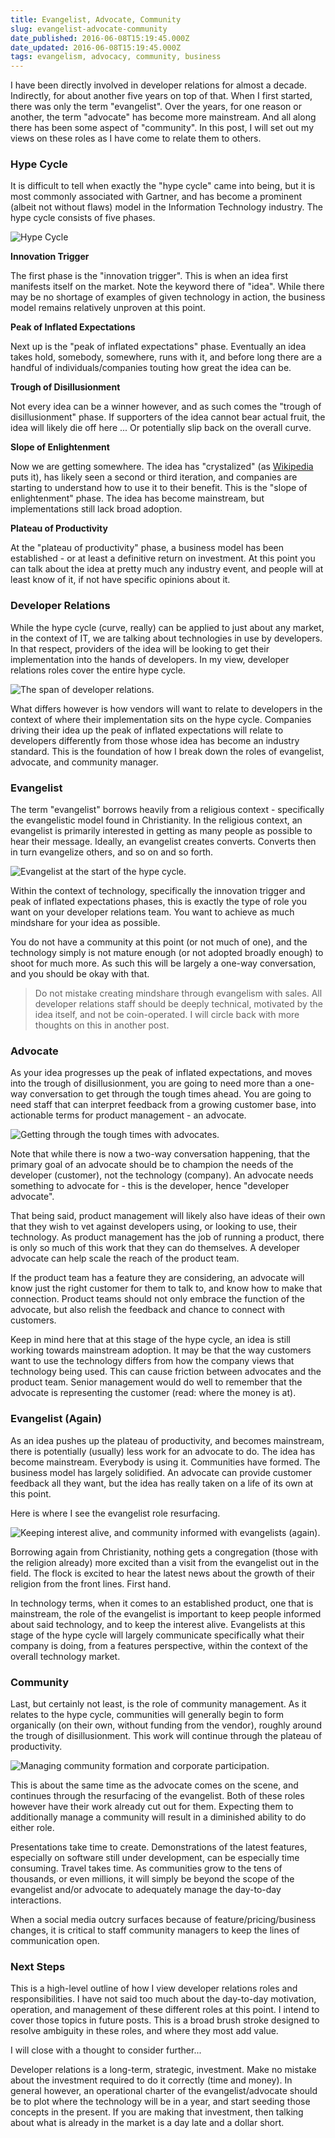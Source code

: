 ```yaml
---
title: Evangelist, Advocate, Community
slug: evangelist-advocate-community
date_published: 2016-06-08T15:19:45.000Z
date_updated: 2016-06-08T15:19:45.000Z
tags: evangelism, advocacy, community, business
---
```


I have been directly involved in developer relations for almost a decade.  Indirectly, for about another five years on top of that.  When I first started, there was only the term "evangelist".  Over the years, for one reason or another, the term "advocate" has become more mainstream.  And all along there has been some aspect of "community".  In this post, I will set out my views on these roles as I have come to relate them to others.

### Hype Cycle

It is difficult to tell when exactly the "hype cycle" came into being, but it is most commonly associated with Gartner, and has become a prominent (albeit not without flaws) model in the Information Technology industry.  The hype cycle consists of five phases.

![Hype Cycle](http://images.kevinhoyt.com/devrel.playbook.curve.png)

**Innovation Trigger**

The first phase is the "innovation trigger".  This is when an idea first manifests itself on the market.  Note the keyword there of "idea".  While there may be no shortage of examples of given technology in action, the business model remains relatively unproven at this point.

**Peak of Inflated Expectations**

Next up is the "peak of inflated expectations" phase.  Eventually an idea takes hold, somebody, somewhere, runs with it, and before long there are a handful of individuals/companies touting how great the idea can be.

**Trough of Disillusionment**

Not every idea can be a winner however, and as such comes the "trough of disillusionment" phase.  If supporters of the idea cannot bear actual fruit, the idea will likely die off here ... Or potentially slip back on the overall curve.

**Slope of Enlightenment**

Now we are getting somewhere.  The idea has "crystalized" (as [Wikipedia](https://en.wikipedia.org/wiki/Hype_cycle) puts it), has likely seen a second or third iteration, and companies are starting to understand how to use it to their benefit.  This is the "slope of enlightenment" phase.  The idea has become mainstream, but implementations still lack broad adoption.

**Plateau of Productivity**

At the "plateau of productivity" phase, a business model has been established - or at least a definitive return on investment.  At this point you can talk about the idea at pretty much any industry event, and people will at least know of it, if not have specific opinions about it.

### Developer Relations

While the hype cycle (curve, really) can be applied to just about any market, in the context of IT, we are talking about technologies in use by developers.  In that respect, providers of the idea will be looking to get their implementation into the hands of developers.  In my view, developer relations roles cover the entire hype cycle.

![The span of developer relations.](http://images.kevinhoyt.com/devrel.playbook.overview.png)

What differs however is how vendors will want to relate to developers in the context of where their implementation sits on the hype cycle.  Companies driving their idea up the peak of inflated expectations will relate to developers differently from those whose idea has become an industry standard.  This is the foundation of how I break down the roles of evangelist, advocate, and community manager.

### Evangelist

The term "evangelist" borrows heavily from a religious context - specifically the evangelistic model found in Christianity.  In the religious context, an evangelist is primarily interested in getting as many people as possible to hear their message.  Ideally, an evangelist creates converts.  Converts then in turn evangelize others, and so on and so forth.

![Evangelist at the start of the hype cycle.](http://images.kevinhoyt.com/devrel.playbook.evangelist.png)

Within the context of technology, specifically the innovation trigger and peak of inflated expectations phases, this is exactly the type of role you want on your developer relations team.  You want to achieve as much mindshare for your idea as possible.

You do not have a community at this point (or not much of one), and the technology simply is not mature enough (or not adopted broadly enough) to shoot for much more.  As such this will be largely a one-way conversation, and you should be okay with that.

> Do not mistake creating mindshare through evangelism with sales.  All developer relations staff should be deeply technical, motivated by the idea itself, and not be coin-operated.  I will circle back with more thoughts on this in another post.

### Advocate

As your idea progresses up the peak of inflated expectations, and moves into the trough of disillusionment, you are going to need more than a one-way conversation to get through the tough times ahead.  You are going to need staff that can interpret feedback from a growing customer base, into actionable terms for product management - an advocate.

![Getting through the tough times with advocates.](http://images.kevinhoyt.com/devrel.playbook.advocate.png)

Note that while there is now a two-way conversation happening, that the primary goal of an advocate should be to champion the needs of the developer (customer), not the technology (company).  An advocate needs something to advocate for - this is the developer, hence "developer advocate".

That being said, product management will likely also have ideas of their own that they wish to vet against developers using, or looking to use, their technology.  As product management has the job of running a product, there is only so much of this work that they can do themselves.  A developer advocate can help scale the reach of the product team.

If the product team has a feature they are considering, an advocate will know just the right customer for them to talk to, and know how to make that connection.  Product teams should not only embrace the function of the advocate, but also relish the feedback and chance to connect with customers.

Keep in mind here that at this stage of the hype cycle, an idea is still working towards mainstream adoption.  It may be that the way customers want to use the technology differs from how the company views that technology being used.  This can cause friction between advocates and the product team.  Senior management would do well to remember that the advocate is representing the customer (read: where the money is at).

### Evangelist (Again)

As an idea pushes up the plateau of productivity, and becomes mainstream, there is potentially (usually) less work for an advocate to do.  The idea has become mainstream.  Everybody is using it.  Communities have formed.  The business model has largely solidified.  An advocate can provide customer feedback all they want, but the idea has really taken on a life of its own at this point.

Here is where I see the evangelist role resurfacing.

![Keeping interest alive, and community informed with evangelists (again).](http://images.kevinhoyt.com/devrel.playbook.evangelist.again.png)

Borrowing again from Christianity, nothing gets a congregation (those with the religion already) more excited than a visit from the evangelist out in the field.  The flock is excited to hear the latest news about the growth of their religion from the front lines.  First hand.

In technology terms, when it comes to an established product, one that is mainstream, the role of the evangelist is important to keep people informed about said technology, and to keep the interest alive.  Evangelists at this stage of the hype cycle will largely communicate specifically what their company is doing, from a features perspective, within the context of the overall technology market.

### Community

Last, but certainly not least, is the role of community management.  As it relates to the hype cycle, communities will generally begin to form organically (on their own, without funding from the vendor), roughly around the trough of disillusionment.  This work will continue through the plateau of productivity.

![Managing community formation and corporate participation.](http://images.kevinhoyt.com/devrel.playbook.full.png)

This is about the same time as the advocate comes on the scene, and continues through the resurfacing of the evangelist.  Both of these roles however have their work already cut out for them.  Expecting them to additionally manage a community will result in a diminished ability to do either role.

Presentations take time to create.  Demonstrations of the latest features, especially on software still under development, can be especially time consuming.  Travel takes time.  As communities grow to the tens of thousands, or even millions, it will simply be beyond the scope of the evangelist and/or advocate to adequately manage the day-to-day interactions.

When a social media outcry surfaces because of feature/pricing/business changes, it is critical to staff community managers to keep the lines of communication open.

### Next Steps

This is a high-level outline of how I view developer relations roles and responsibilities.  I have not said too much about the day-to-day motivation, operation, and management of these different roles at this point.  I intend to cover those topics in future posts.  This is a broad brush stroke designed to resolve ambiguity in these roles, and where they most add value.

I will close with a thought to consider further...

Developer relations is a long-term, strategic, investment.  Make no mistake about the investment required to do it correctly (time and money).  In general however, an operational charter of the evangelist/advocate should be to plot where the technology will be in a year, and start seeding those concepts in the present.  If you are making that investment, then talking about what is already in the market is a day late and a dollar short.
